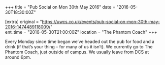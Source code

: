 +++
title = "Pub Social on Mon 30th May 2016"
date = "2016-05-30T18:30:00Z"

[extra]
original = "https://uwcs.co.uk/events/pub-social-on-mon-30th-may-2016-1474489118009/"    
ent_time = "2016-05-30T21:00:00Z"
location = "The Phantom Coach"
+++

Every Monday since time began we’ve headed out the pub for food and a drink (if that’s your thing – for many of us it isn’t). We currently go to The Phantom Coach, just outside of campus. We usually leave from DCS at around 6pm.

